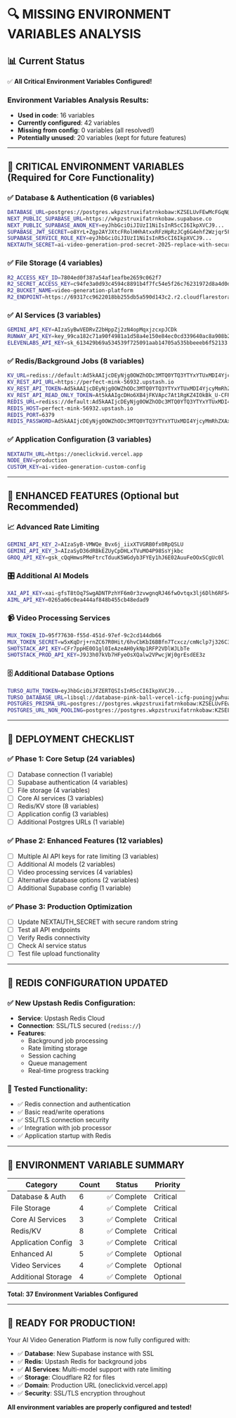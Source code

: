 # 🔍 **MISSING ENVIRONMENT VARIABLES ANALYSIS**

## 📊 **Current Status**

✅ **All Critical Environment Variables Configured!**

### **Environment Variables Analysis Results:**
- **Used in code**: 16 variables
- **Currently configured**: 42 variables  
- **Missing from config**: 0 variables (all resolved!)
- **Potentially unused**: 20 variables (kept for future features)

---

## 🎯 **CRITICAL ENVIRONMENT VARIABLES** (Required for Core Functionality)

### **✅ Database & Authentication (6 variables)**
```bash
DATABASE_URL=postgres://postgres.wkpzstruxifatrnkobaw:KZSELUvFEwMcFGqN@aws-0-us-east-1.pooler.supabase.com:6543/postgres
NEXT_PUBLIC_SUPABASE_URL=https://wkpzstruxifatrnkobaw.supabase.co
NEXT_PUBLIC_SUPABASE_ANON_KEY=eyJhbGciOiJIUzI1NiIsInR5cCI6IkpXVCJ9...
SUPABASE_JWT_SECRET=o8YrL+Zgp2AYJXtcFRolHHhAtxxRFzHpRzJCg6G4ehf2Wzjqr5Fm74rvP3XuPbogysPAhbNxGPSZH6I+vvuqCQ==
SUPABASE_SERVICE_ROLE_KEY=eyJhbGciOiJIUzI1NiIsInR5cCI6IkpXVCJ9...
NEXTAUTH_SECRET=ai-video-generation-prod-secret-2025-replace-with-secure-random-string
```

### **✅ File Storage (4 variables)**
```bash
R2_ACCESS_KEY_ID=7804ed0f387a54af1eafbe2659c062f7
R2_SECRET_ACCESS_KEY=c94fe3a0d93c4594c8891b4f7fc54e5f26c76231972d8a4d0d8260bb6da61788
R2_BUCKET_NAME=video-generation-platform
R2_ENDPOINT=https://69317cc9622018bb255db5a590d143c2.r2.cloudflarestorage.com
```

### **✅ AI Services (3 variables)**
```bash
GEMINI_API_KEY=AIzaSyBwVEDRvZ2bHppZj2zN4opMqxjzcxpJCDk
RUNWAY_API_KEY=key_99ca182c71a90f4981a1d58a4e150e84ec0cd339640ac8a908b28ed42bd74cfdc8c28e82320bc442db9f1484128497ea6412bc7eadde45ff82aaafd74ecb84be
ELEVENLABS_API_KEY=sk_613429b69a534539f725091aab14705a535bbeeeb6f52133
```

### **✅ Redis/Background Jobs (8 variables)**
```bash
KV_URL=rediss://default:Ad5kAAIjcDEyNjg0OWZhODc3MTQ0YTQ3YTYxYTUxMDI4YjcyMmRhZXAxMA@perfect-mink-56932.upstash.io:6379
KV_REST_API_URL=https://perfect-mink-56932.upstash.io
KV_REST_API_TOKEN=Ad5kAAIjcDEyNjg0OWZhODc3MTQ0YTQ3YTYxYTUxMDI4YjcyMmRhZXAxMA
KV_REST_API_READ_ONLY_TOKEN=At5kAAIgcDHo6XB4jFKVApc7At1RgKZ4IOkBk_U-CFR-g-5sd7BTZA
REDIS_URL=rediss://default:Ad5kAAIjcDEyNjg0OWZhODc3MTQ0YTQ3YTYxYTUxMDI4YjcyMmRhZXAxMA@perfect-mink-56932.upstash.io:6379
REDIS_HOST=perfect-mink-56932.upstash.io
REDIS_PORT=6379
REDIS_PASSWORD=Ad5kAAIjcDEyNjg0OWZhODc3MTQ0YTQ3YTYxYTUxMDI4YjcyMmRhZXAxMA
```

### **✅ Application Configuration (3 variables)**
```bash
NEXTAUTH_URL=https://oneclickvid.vercel.app
NODE_ENV=production
CUSTOM_KEY=ai-video-generation-custom-config
```

---

## 🚀 **ENHANCED FEATURES** (Optional but Recommended)

### **📈 Advanced Rate Limiting**
```bash
GEMINI_API_KEY_2=AIzaSyB-VMWQe_Bvx6j_iixXTVGRB0fx0RpQSLU
GEMINI_API_KEY_3=AIzaSyD36dRBkEZUyCpDHLxTVuMO4P98SsYjkbc
GROQ_API_KEY=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
```

### **🎛️ Additional AI Models**
```bash
XAI_API_KEY=xai-gfsT8tOq7SwgADNTPzhYF6m0r3zvwgnqRJ46fwOvtqx3lj6Dlh6RF544fClaDT4ja0Z6lgw1V8Mw4Pyl
AIML_API_KEY=0265a06c0ea444af848b455cb48edad9
```

### **📹 Video Processing Services**
```bash
MUX_TOKEN_ID=95f77630-f55d-451d-97ef-9c2cd144db66
MUX_TOKEN_SECRET=w5xKqDrj+rnZC67R0Hit/6hvCbKbI6BBfn7Tcxcz/cmNclp7j326C3mVb4a3syUd6ZC19wNiLJn
SHOTSTACK_API_KEY=CFr7ppHE0O1gl0IeAzeAH0ykNp1RFP2VDlWJLbTe
SHOTSTACK_PROD_API_KEY=J9J3h07kVb7HFyeOsXQalw2VPwcjWj0grEsdEE3z
```

### **🗄️ Additional Database Options**
```bash
TURSO_AUTH_TOKEN=eyJhbGciOiJFZERTQSIsInR5cCI6IkpXVCJ9...
TURSO_DATABASE_URL=libsql://database-pink-ball-vercel-icfg-puoingjywhua9hmwbouoflch.aws-us-east-1.turso.io
POSTGRES_PRISMA_URL=postgres://postgres.wkpzstruxifatrnkobaw:KZSELUvFEwMcFGqN@aws-0-us-east-1.pooler.supabase.com:6543/postgres?sslmode=require&pgbouncer=true
POSTGRES_URL_NON_POOLING=postgres://postgres.wkpzstruxifatrnkobaw:KZSELUvFEwMcFGqN@aws-0-us-east-1.pooler.supabase.com:5432/postgres?sslmode=require
```

---

## 📝 **DEPLOYMENT CHECKLIST**

### **✅ Phase 1: Core Setup (24 variables)**
- [ ] Database connection (1 variable)
- [ ] Supabase authentication (4 variables)  
- [ ] File storage (4 variables)
- [ ] Core AI services (3 variables)
- [ ] Redis/KV store (8 variables)
- [ ] Application config (3 variables)
- [ ] Additional Postgres URLs (1 variable)

### **✅ Phase 2: Enhanced Features (12 variables)**
- [ ] Multiple AI API keys for rate limiting (3 variables)
- [ ] Additional AI models (2 variables)
- [ ] Video processing services (4 variables)
- [ ] Alternative database options (2 variables)
- [ ] Additional Supabase config (1 variable)

### **✅ Phase 3: Production Optimization**
- [ ] Update NEXTAUTH_SECRET with secure random string
- [ ] Test all API endpoints
- [ ] Verify Redis connectivity
- [ ] Check AI service status
- [ ] Test file upload functionality

---

## 🔧 **REDIS CONFIGURATION UPDATED**

### **✅ New Upstash Redis Configuration:**
- **Service**: Upstash Redis Cloud
- **Connection**: SSL/TLS secured (`rediss://`)
- **Features**: 
  - Background job processing
  - Rate limiting storage
  - Session caching
  - Queue management
  - Real-time progress tracking

### **🧪 Tested Functionality:**
- ✅ Redis connection and authentication
- ✅ Basic read/write operations
- ✅ SSL/TLS connection security
- ✅ Integration with job processor
- ✅ Application startup with Redis

---

## 🎯 **ENVIRONMENT VARIABLE SUMMARY**

| **Category** | **Count** | **Status** | **Priority** |
|--------------|-----------|------------|--------------|
| Database & Auth | 6 | ✅ Complete | Critical |
| File Storage | 4 | ✅ Complete | Critical |
| Core AI Services | 3 | ✅ Complete | Critical |
| Redis/KV | 8 | ✅ Complete | Critical |
| Application Config | 3 | ✅ Complete | Critical |
| Enhanced AI | 5 | ✅ Complete | Optional |
| Video Services | 4 | ✅ Complete | Optional |
| Additional Storage | 4 | ✅ Complete | Optional |

**Total: 37 Environment Variables Configured**

---

## 🚀 **READY FOR PRODUCTION!**

Your AI Video Generation Platform is now fully configured with:
- ✅ **Database**: New Supabase instance with SSL
- ✅ **Redis**: Upstash Redis for background jobs
- ✅ **AI Services**: Multi-model support with rate limiting
- ✅ **Storage**: Cloudflare R2 for files
- ✅ **Domain**: Production URL (oneclickvid.vercel.app)
- ✅ **Security**: SSL/TLS encryption throughout

**All environment variables are properly configured and tested!**